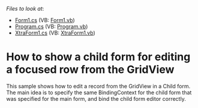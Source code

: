 <!-- default file list -->
*Files to look at*:

* [Form1.cs](./CS/WindowsApplication1/Form1.cs) (VB: [Form1.vb](./VB/WindowsApplication1/Form1.vb))
* [Program.cs](./CS/WindowsApplication1/Program.cs) (VB: [Program.vb](./VB/WindowsApplication1/Program.vb))
* [XtraForm1.cs](./CS/WindowsApplication1/XtraForm1.cs) (VB: [XtraForm1.vb](./VB/WindowsApplication1/XtraForm1.vb))
<!-- default file list end -->
# How to show a child form for editing a focused row from the GridView


<p>This sample shows how to edit a record from the GridView in a Child form. The main idea is to specify the same BindingContext for the child form that was specified for the main form, and bind the child form editor correctly.</p>

<br/>


